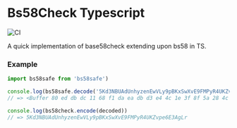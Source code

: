 # Bs58Check Typescript

![CI](https://github.com/h1b9b/bs58check-ts/workflows/CI/badge.svg?branch=master)

A quick implementation of base58check extending upon bs58 in TS.

### Example
```js
import bs58safe from 'bs58safe')

console.log(bs58safe.decode('5Kd3NBUAdUnhyzenEwVLy9pBKxSwXvE9FMPyR4UKZvpe6E3AgLr'))
// => <Buffer 80 ed db dc 11 68 f1 da ea db d3 e4 4c 1e 3f 8f 5a 28 4c 20 29 f7 8a d2 6a f9 85 83 a4 99 de 5b 19>

console.log(bs58check.encode(decoded))
// => 5Kd3NBUAdUnhyzenEwVLy9pBKxSwXvE9FMPyR4UKZvpe6E3AgLr
```
